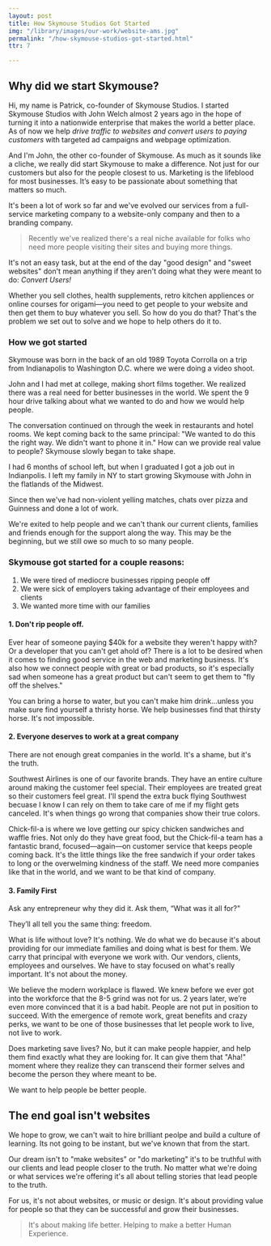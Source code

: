 ```yaml
---
layout: post
title: How Skymouse Studios Got Started
img: "/library/images/our-work/website-ams.jpg"
permalink: "/how-skymouse-studios-got-started.html"
ttr: 7

---
```

## Why did we start Skymouse?

Hi, my name is Patrick, co-founder of Skymouse Studios. I started Skymouse Studios with John Welch almost 2 years ago in the hope of turning it into a nationwide enterprise that makes the world a better place. As of now we help _drive traffic to websites and convert users to paying customers_ with targeted ad campaigns and webpage optimization.

And I'm John, the other co-founder of Skymouse. As much as it sounds like a cliche, we really did start Skymouse to make a difference. Not just for our customers but also for the people closest to us. Marketing is the lifeblood for most businesses. It’s easy to be passionate about something that matters so much.

It's been a lot of work so far and we've evolved our services from a full-service marketing company to a website-only company and then to a branding company.

> Recently we've realized there's a real niche available for folks who need more people visiting their sites and buying more things.

It's not an easy task, but at the end of the day "good design" and "sweet websites" don't mean anything if they aren't doing what they were meant to do: _Convert Users!_

Whether you sell clothes, health supplements, retro kitchen appliences or online courses for origami—you need to get people to your website and then get them to buy whatever you sell. So how do you do that? That's the problem we set out to solve and we hope to help others do it to.

### How we got started

Skymouse was born in the back of an old 1989 Toyota Corrolla on a trip from Indianapolis to Washington D.C. where we were doing a video shoot.

John and I had met at college, making short films together. We realized there was a real need for better businesses in the world. We spent the 9 hour drive talking about what we wanted to do and how we would help people.

The conversation continued on through the week in restaurants and hotel rooms. We kept coming back to the same principal: "We wanted to do this the right way. We didn't want to phone it in." How can we provide real value to people? Skymouse slowly began to take shape.

I had 6 months of school left, but when I graduated I got a job out in Indianpolis. I left my family in NY to start growing Skymouse with John in the flatlands of the Midwest.

Since then we've had non-violent yelling matches, chats over pizza and Guinness and done a lot of work.

We're exited to help people and we can't thank our current clients, families and friends enough for the support along the way. This may be the beginning, but we still owe so much to so many people.

### Skymouse got started for a couple reasons:

1. We were tired of mediocre businesses ripping people off
2. We were sick of employers taking advantage of their employees and clients
3. We wanted more time with our families

#### 1. Don't rip people off.

Ever hear of someone paying $40k for a website they weren't happy with? Or a developer that you can't get ahold of? There is a lot to be desired when it comes to finding good service in the web and marketing business. It's also how we connect people with great or bad products, so it's especially sad when someone has a great product but can't seem to get them to "fly off the shelves."

You can bring a horse to water, but you can't make him drink...unless you make sure find yourself a thristy horse. We help businesses find that thirsty horse. It's not impossible.

#### 2. Everyone deserves to work at a great company

There are not enough great companies in the world. It's a shame, but it's the truth.

Southwest Airlines is one of our favorite brands. They have an entire culture around making the customer feel special. Their employees are treated great so their customers feel great. I'll spend the extra buck flying Southwest becuase I know I can rely on them to take care of me if my flight gets canceled. It's when things go wrong that companies show their true colors.

Chick-fil-a is where we love getting our spicy chicken sandwiches and waffle fries. Not only do they have great food, but the Chick-fil-a team has a fantastic brand, focused—again—on customer service that keeps people coming back. It's the little things like the free sandwich if your order takes to long or the overwelming kindness of the staff. We need more companies like that in the world, and we want to be that kind of company.

#### 3. Family First

Ask any entrepreneur why they did it. Ask them, “What was it all for?"

They’ll all tell you the same thing: freedom.

What is life without love? It's nothing. We do what we do because it's about providing for our immediate families and doing what is best for them. We carry that principal with everyone we work with. Our vendors, clients, employees and ourselves. We have to stay focused on what's really important. It's not about the money.

We believe the modern workplace is flawed. We knew before we ever got into the workforce that the 8-5 grind was not for us. 2 years later, we’re even more convinced that it is a bad habit. People are not put in position to succeed. With the emergence of remote work, great benefits and crazy perks, we want to be one of those businesses that let people work to live, not live to work.

Does marketing save lives? No, but it can make people happier, and help them find exactly what they are looking for. It can give them that "Aha!" moment where they realize they can transcend their former selves and become the person they where meant to be.

We want to help people be better people.

## The end goal isn't websites

We hope to grow, we can't wait to hire brilliant peolpe and build a culture of learning. Its not going to be instant, but we've known that from the start.

Our dream isn't to "make websites" or "do marketing" it's to be truthful with our clients and lead people closer to the truth. No matter what we're doing or what services we're offering it's all about telling stories that lead people to the truth.

For us, it's not about websites, or music or design. It's about providing value for people so that they can be successful and grow their businesses.

> It's about making life better. Helping to make a better Human Experience.